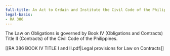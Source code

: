 ```yaml
---
full-title: An Act to Ordain and Institute the Civil Code of the Philippines
legal-basis:
- RA 386
---
```


The Law on Obligations is governed by Book IV (Obligations and Contracts) Title II (Contracts) of the Civil Code of the Philippines.

[[RA 386 BOOK IV TITLE I and II.pdf|Legal provisions for Law on Contracts]]

